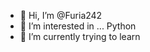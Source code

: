 - 👋 Hi, I’m @Furia242
- 👀 I’m interested in ... Python
- 🌱 I’m currently trying to learn

<!---
Furia242/Furia242 is a ✨ special ✨ repository because its `README.md` (this file) appears on your GitHub profile.
You can click the Preview link to take a look at your changes.
--->
